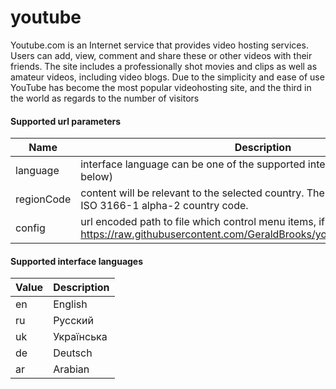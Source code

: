 # youtube

Youtube.com is an Internet service that provides video hosting services. Users can add, view, comment and share these or other videos with their friends. The site includes a professionally shot movies and clips as well as amateur videos, including video blogs. Due to the simplicity and ease of use YouTube has become the most popular videohosting site, and the third in the world as regards to the number of visitors

#### Supported url parameters

 Name       | Description
------------|-------------
 language   | interface language can be one of the supported interface language (see below)
 regionCode | content will be relevant to the selected country. The parameter value is an ISO 3166-1 alpha-2 country code.
 config     | url encoded path to file which control menu items, if not provided, use https://raw.githubusercontent.com/GeraldBrooks/youtube/master/config.json


#### Supported interface languages

 Value | Description
-------|-------------
 en    | English
 ru    | Русский
 uk    | Українська
 de    | Deutsch
 ar    | Arabian
